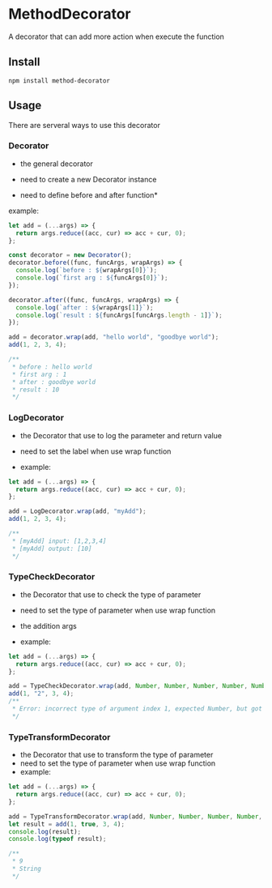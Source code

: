 # MethodDecorator

A decorator that can add more action when execute the function

## Install

`npm install method-decorator`

## Usage

There are serveral ways to use this decorator

### Decorator

- the general decorator

- need to create a new Decorator instance

- need to define before and after function\*

example:

```javascript
let add = (...args) => {
  return args.reduce((acc, cur) => acc + cur, 0);
};

const decorator = new Decorator();
decorator.before((func, funcArgs, wrapArgs) => {
  console.log(`before : ${wrapArgs[0]}`);
  console.log(`first arg : ${funcArgs[0]}`);
});

decorator.after((func, funcArgs, wrapArgs) => {
  console.log(`after : ${wrapArgs[1]}`);
  console.log(`result : ${funcArgs[funcArgs.length - 1]}`);
});

add = decorator.wrap(add, "hello world", "goodbye world");
add(1, 2, 3, 4);

/**
 * before : hello world
 * first arg : 1
 * after : goodbye world
 * result : 10
 */
```

### LogDecorator

- the Decorator that use to log the parameter and return value

- need to set the label when use wrap function

- example:

```javascript
let add = (...args) => {
  return args.reduce((acc, cur) => acc + cur, 0);
};

add = LogDecorator.wrap(add, "myAdd");
add(1, 2, 3, 4);

/**
 * [myAdd] input: [1,2,3,4]
 * [myAdd] output: [10]
 */
```

### TypeCheckDecorator

- the Decorator that use to check the type of parameter

- need to set the type of parameter when use wrap function

- the addition args

- example:

```javascript
let add = (...args) => {
  return args.reduce((acc, cur) => acc + cur, 0);
};

add = TypeCheckDecorator.wrap(add, Number, Number, Number, Number, Number);
add(1, "2", 3, 4);
/**
 * Error: incorrect type of argument index 1, expected Number, but got string
 */
```

### TypeTransformDecorator

- the Decorator that use to transform the type of parameter
- need to set the type of parameter when use wrap function
- example:

```javascript
let add = (...args) => {
  return args.reduce((acc, cur) => acc + cur, 0);
};

add = TypeTransformDecorator.wrap(add, Number, Number, Number, Number, String);
let result = add(1, true, 3, 4);
console.log(result);
console.log(typeof result);

/**
 * 9
 * String
 */
```
